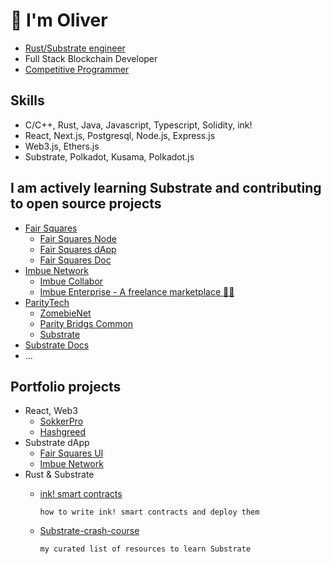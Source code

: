 # 👋 I'm Oliver
- [Rust/Substrate engineer](https://courses.edx.org/certificates/0056c3b6e66645f38a377635cdc13cbe)
- Full Stack Blockchain Developer
- [Competitive Programmer](https://www.codechef.com/users/cuteolaf)

## **Skills**
    
- C/C++, Rust, Java, Javascript, Typescript, Solidity, ink!
- React, Next.js, Postgresql, Node.js, Express.js
- Web3.js, Ethers.js
- Substrate, Polkadot, Kusama, Polkadot.js
    

## **I am actively learning Substrate and contributing to open source projects**
- [Fair Squares](https://fair-squares.nl)
    - [Fair Squares Node](https://github.com/fair-squares/fair-squares)
    - [Fair Squares dApp](https://github.com/fair-squares/fs-dapp)
    - [Fair Squares Doc](https://docs.fair-squares.nl)
- [Imbue Network](https://www.imbue.network)
    - [Imbue Collabor](https://github.com/imbuenetwork/imbue)
    - [Imbue Enterprise - A freelance marketplace 👷‍♂️](https://github.com/imbuenetwork/dapp)
- [ParityTech](https://github.com/paritytech)
    - [ZomebieNet](https://github.com/paritytech/zombienet/commits?author=cuteolaf)
    - [Parity Bridgs Common](https://github.com/paritytech/parity-bridges-common/commits?author=cuteolaf)
    - [Substrate](https://github.com/paritytech/substrate/commits?author=cuteolaf)
- [Substrate Docs](https://github.com/substrate-developer-hub/substrate-docs/commits?author=cuteolaf)
- ...

## **Portfolio projects**
- React, Web3
    - [SokkerPro](https://sokkerpro.com)
    - [Hashgreed](https://hashgreed.com)
- Substrate dApp
    - [Fair Squares UI](https://fair-squares.github.io/fs-dapp/)
    - [Imbue Network](https://staging.imbue.network/dapp)
- Rust & Substrate
    - [ink! smart contracts](https://github.com/cuteolaf/posts-ink)

        ```how to write ink! smart contracts and deploy them```
    - [Substrate-crash-course](https://github.com/cuteolaf/substrate-learning-resources)

        ```my curated list of resources to learn Substrate```
